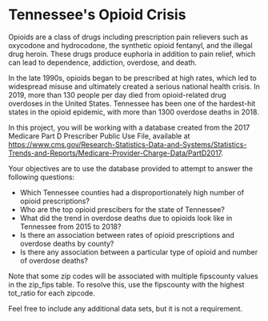 # Tennessee's Opioid Crisis

Opioids are a class of drugs including prescription pain relievers such as oxycodone and hydrocodone, the synthetic opioid fentanyl, and the illegal drug heroin. These drugs produce euphoria in addition to pain relief, which can lead to dependence, addiction, overdose, and death. 

In the late 1990s, opioids began to be prescribed at high rates, which led to widespread misuse and ultimately created a serious national health crisis. In 2019, more than 130 people per day died from opioid-related drug overdoses in the United States. Tennessee has been one of the hardest-hit states in the opioid epidemic, with more than 1300 overdose deaths in 2018.

In this project, you will be working with a database created from the 2017 Medicare Part D Prescriber Public Use File, available at https://www.cms.gov/Research-Statistics-Data-and-Systems/Statistics-Trends-and-Reports/Medicare-Provider-Charge-Data/PartD2017. 

Your objectives are to use the database provided to attempt to answer the following questions:
* Which Tennessee counties had a disproportionately high number of opioid prescriptions?
* Who are the top opioid prescibers for the state of Tennessee?
* What did the trend in overdose deaths due to opioids look like in Tennessee from 2015 to 2018?
* Is there an association between rates of opioid prescriptions and overdose deaths by county?
* Is there any association between a particular type of opioid and number of overdose deaths?

Note that some zip codes will be associated with multiple fipscounty values in the zip_fips table. To resolve this, use the fipscounty with the highest tot_ratio for each zipcode.

Feel free to include any additional data sets, but it is not a requirement.